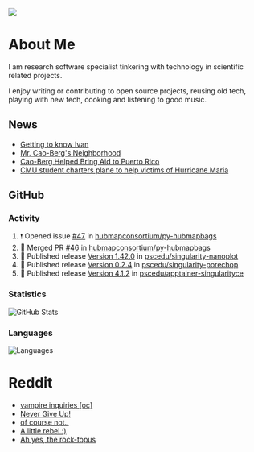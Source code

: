 ![](https://komarev.com/ghpvc/?username=icaoberg)

# About Me
I am research software specialist tinkering with technology in scientific related projects.

I enjoy writing or contributing to open source projects, reusing old tech, playing with new tech, cooking and listening to good music.

## News
* [Getting to know Ivan](https://www.psc.edu/ivan-inside-psc-spotlight-2/)
* [Mr. Cao-Berg's Neighborhood](https://www.cmu.edu/engage/about-us/news/alumni/profile-cao-berg.html)
* [Cao-Berg Helped Bring Aid to Puerto Rico](https://www.cmu.edu/piper/news/archives/2018/february/ivan-cao-berg.html)
* [CMU student charters plane to help victims of Hurricane Maria](http://thetartan.org/2017/10/30/news/puerto-rico-aid)

## GitHub
### Activity
<!--START_SECTION:activity-->
1. ❗ Opened issue [#47](https://github.com/hubmapconsortium/py-hubmapbags/issues/47) in [hubmapconsortium/py-hubmapbags](https://github.com/hubmapconsortium/py-hubmapbags)
2. 🎉 Merged PR [#46](https://github.com/hubmapconsortium/py-hubmapbags/pull/46) in [hubmapconsortium/py-hubmapbags](https://github.com/hubmapconsortium/py-hubmapbags)
3. 🚀 Published release [Version 1.42.0](https://github.com/pscedu/singularity-nanoplot/releases/tag/v1.42.0) in [pscedu/singularity-nanoplot](https://github.com/pscedu/singularity-nanoplot)
4. 🚀 Published release [Version 0.2.4](https://github.com/pscedu/singularity-porechop/releases/tag/v0.2.4) in [pscedu/singularity-porechop](https://github.com/pscedu/singularity-porechop)
5. 🚀 Published release [Version 4.1.2](https://github.com/pscedu/apptainer-singularityce/releases/tag/v4.1.2) in [pscedu/apptainer-singularityce](https://github.com/pscedu/apptainer-singularityce)
<!--END_SECTION:activity-->

### Statistics
![GitHub Stats](https://github-readme-stats.vercel.app/api?username=icaoberg&count_private=true&show_icons=true)

### Languages
![Languages](https://github-readme-stats.vercel.app/api/top-langs/?username=icaoberg&show_icons=true&langs_count=10&hide=HTML,C,CSS,M)

# Reddit
<!-- BLOG-POST-LIST:START -->
- [vampire inquiries [oc]](https://www.reddit.com/r/u_icaoberg/comments/1705gy9/vampire_inquiries_oc/)
- [Never Give Up!](https://www.reddit.com/r/u_icaoberg/comments/13mcab5/never_give_up/)
- [of course not..](https://www.reddit.com/r/u_icaoberg/comments/13mc9h5/of_course_not/)
- [A little rebel :&rpar;](https://www.reddit.com/r/u_icaoberg/comments/13mc6yc/a_little_rebel/)
- [Ah yes, the rock-topus](https://www.reddit.com/r/u_icaoberg/comments/13mc4xk/ah_yes_the_rocktopus/)
<!-- BLOG-POST-LIST:END -->
